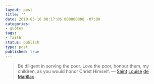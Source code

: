 ```yaml
---
layout: post
title: ''
date: 2010-03-16 00:17:06.000000000 -07:00
categories:
- quotes
tags:
- faith
status: publish
type: post
published: true
---
```

> Be diligent in serving the poor. Love the poor, honour them, my children, as you would honor Christ Himself.
&mdash; [Saint](http://www.newadvent.org/cathen/09133b.htm) [Louise](http://saints.sqpn.com/saint-louise-de-marillac/) [de](http://www.catholic.org/saints/saint.php?saint_id=196) [Marillac](http://www.mariansolidarity.com/2010/03/15/the-life-of-st-louise-de-marillac/)
